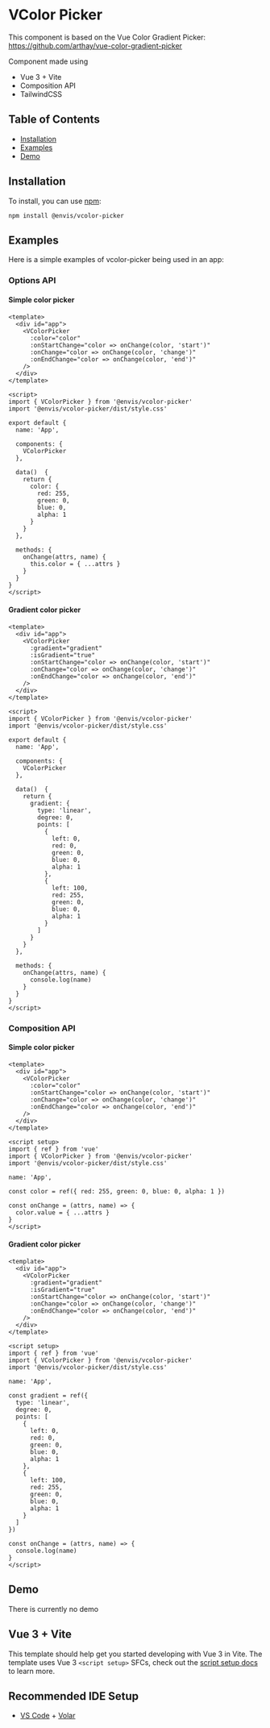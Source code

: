 # VColor Picker

This component is based on the Vue Color Gradient Picker: https://github.com/arthay/vue-color-gradient-picker

Component made using

- Vue 3 + Vite
- Composition API
- TailwindCSS

## Table of Contents
 
- [Installation](https://github.com/DenisOstr/vcolor-picker#installation)
- [Examples](https://github.com/DenisOstr/vcolor-picker#examples)
- [Demo](https://github.com/DenisOstr/vcolor-picker#demo)

## Installation

To install, you can use [npm](https://npmjs.org):

```
npm install @envis/vcolor-picker
```

## Examples

Here is a simple examples of vcolor-picker being used in an app:

### Options API

#### Simple color picker

```vue
<template>
  <div id="app">
    <VColorPicker
      :color="color"
      :onStartChange="color => onChange(color, 'start')"
      :onChange="color => onChange(color, 'change')"
      :onEndChange="color => onChange(color, 'end')"
    />
  </div>
</template>

<script>
import { VColorPicker } from '@envis/vcolor-picker'
import '@envis/vcolor-picker/dist/style.css'

export default {
  name: 'App',

  components: {
    VColorPicker
  },

  data()  {
    return {
      color: {
        red: 255,
        green: 0,
        blue: 0,
        alpha: 1
      }
    }
  },   

  methods: {
    onChange(attrs, name) {
      this.color = { ...attrs }
    }
  }
}
</script>
```

#### Gradient color picker

```vue
<template>
  <div id="app">
    <VColorPicker
      :gradient="gradient"
      :isGradient="true"
      :onStartChange="color => onChange(color, 'start')"
      :onChange="color => onChange(color, 'change')"
      :onEndChange="color => onChange(color, 'end')"
    />
  </div>
</template>

<script>
import { VColorPicker } from '@envis/vcolor-picker'
import '@envis/vcolor-picker/dist/style.css'

export default {
  name: 'App',

  components: {
    VColorPicker
  },

  data()  {
    return {
      gradient: {
        type: 'linear',
        degree: 0,
        points: [
          {
            left: 0,
            red: 0,
            green: 0,
            blue: 0,
            alpha: 1
          },
          {
            left: 100,
            red: 255,
            green: 0,
            blue: 0,
            alpha: 1
          }
        ]      
      }
    }
  },   

  methods: {
    onChange(attrs, name) {
      console.log(name)
    }
  }
}
</script>
```

### Composition API

#### Simple color picker

```vue
<template>
  <div id="app">
    <VColorPicker
      :color="color"
      :onStartChange="color => onChange(color, 'start')"
      :onChange="color => onChange(color, 'change')"
      :onEndChange="color => onChange(color, 'end')"
    />
  </div>
</template>

<script setup>
import { ref } from 'vue'
import { VColorPicker } from '@envis/vcolor-picker'
import '@envis/vcolor-picker/dist/style.css'

name: 'App',

const color = ref({ red: 255, green: 0, blue: 0, alpha: 1 })

const onChange = (attrs, name) => {
  color.value = { ...attrs }
}
</script>
```

#### Gradient color picker

```vue
<template>
  <div id="app">
    <VColorPicker
      :gradient="gradient"
      :isGradient="true"
      :onStartChange="color => onChange(color, 'start')"
      :onChange="color => onChange(color, 'change')"
      :onEndChange="color => onChange(color, 'end')"
    />
  </div>
</template>

<script setup>
import { ref } from 'vue'
import { VColorPicker } from '@envis/vcolor-picker'
import '@envis/vcolor-picker/dist/style.css'

name: 'App',

const gradient = ref({
  type: 'linear',
  degree: 0,
  points: [
    {
      left: 0,
      red: 0,
      green: 0,
      blue: 0,
      alpha: 1
    },
    {
      left: 100,
      red: 255,
      green: 0,
      blue: 0,
      alpha: 1
    }
  ]      
})

const onChange = (attrs, name) => {
  console.log(name)
}
</script>
```

## Demo

There is currently no demo

## Vue 3 + Vite

This template should help get you started developing with Vue 3 in Vite. The template uses Vue 3 `<script setup>` SFCs, check out the [script setup docs](https://v3.vuejs.org/api/sfc-script-setup.html#sfc-script-setup) to learn more.

## Recommended IDE Setup

- [VS Code](https://code.visualstudio.com/) + [Volar](https://marketplace.visualstudio.com/items?itemName=Vue.volar)
